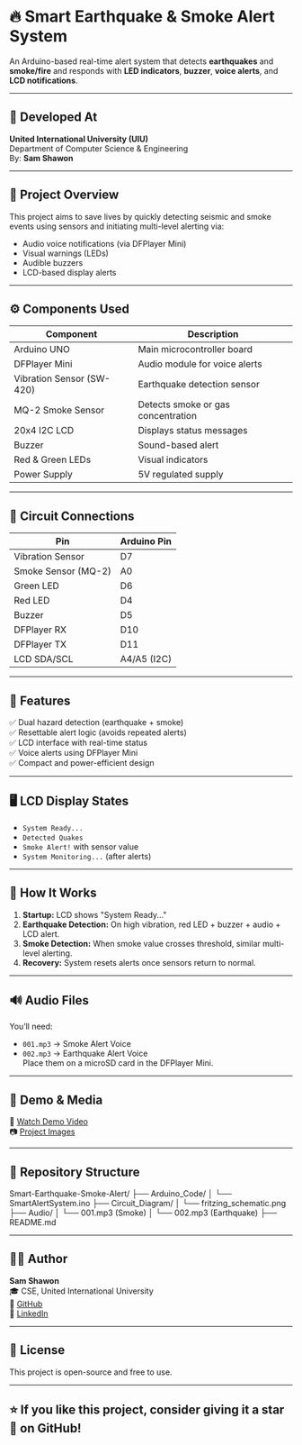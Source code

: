 # 🔥 Smart Earthquake & Smoke Alert System

An Arduino-based real-time alert system that detects **earthquakes** and **smoke/fire** and responds with **LED indicators**, **buzzer**, **voice alerts**, and **LCD notifications**.

---

## 🏫 Developed At
**United International University (UIU)**  
Department of Computer Science & Engineering  
By: **Sam Shawon**

---

## 🎯 Project Overview

This project aims to save lives by quickly detecting seismic and smoke events using sensors and initiating multi-level alerting via:
- Audio voice notifications (via DFPlayer Mini)
- Visual warnings (LEDs)
- Audible buzzers
- LCD-based display alerts

---

## ⚙️ Components Used

| Component             | Description                           |
|-----------------------|---------------------------------------|
| Arduino UNO           | Main microcontroller board            |
| DFPlayer Mini         | Audio module for voice alerts         |
| Vibration Sensor (SW-420) | Earthquake detection sensor     |
| MQ-2 Smoke Sensor     | Detects smoke or gas concentration    |
| 20x4 I2C LCD          | Displays status messages              |
| Buzzer                | Sound-based alert                     |
| Red & Green LEDs      | Visual indicators                     |
| Power Supply          | 5V regulated supply                   |

---

## 🔌 Circuit Connections

| Pin                  | Arduino Pin |
|----------------------|-------------|
| Vibration Sensor     | D7          |
| Smoke Sensor (MQ-2)  | A0          |
| Green LED            | D6          |
| Red LED              | D4          |
| Buzzer               | D5          |
| DFPlayer RX          | D10         |
| DFPlayer TX          | D11         |
| LCD SDA/SCL          | A4/A5 (I2C) |

---

## 🧠 Features

✅ Dual hazard detection (earthquake + smoke)  
✅ Resettable alert logic (avoids repeated alerts)  
✅ LCD interface with real-time status  
✅ Voice alerts using DFPlayer Mini  
✅ Compact and power-efficient design

---

## 🖥️ LCD Display States

- `System Ready...`
- `Detected Quakes`
- `Smoke Alert!` with sensor value
- `System Monitoring...` (after alerts)

---

## 🧾 How It Works

1. **Startup:** LCD shows "System Ready..."
2. **Earthquake Detection:** On high vibration, red LED + buzzer + audio + LCD alert.
3. **Smoke Detection:** When smoke value crosses threshold, similar multi-level alerting.
4. **Recovery:** System resets alerts once sensors return to normal.

---

## 🔊 Audio Files

You’ll need:
- `001.mp3` → Smoke Alert Voice
- `002.mp3` → Earthquake Alert Voice  
Place them on a microSD card in the DFPlayer Mini.

---

## 📸 Demo & Media

🎥 [Watch Demo Video](https://drive.google.com/file/d/17yBCKyNYap1QLPa7gMBgY3aImvxQN7o0/view?usp=drivesdk)  
📷 [Project Images](https://photos.app.goo.gl/9i9Gb6RqzBN7b4bv9)

---

## 📂 Repository Structure
Smart-Earthquake-Smoke-Alert/
├── Arduino_Code/
│ └── SmartAlertSystem.ino
├── Circuit_Diagram/
│ └── fritzing_schematic.png
├── Audio/
│ └── 001.mp3 (Smoke)
│ └── 002.mp3 (Earthquake)
├── README.md


---

## 👨‍💻 Author

**Sam Shawon**  
🎓 CSE, United International University  
🔗 [GitHub](https://github.com/samshawon10)  
🔗 [LinkedIn](https://linkedin.com/in/shawon-akando)

---

## 🏁 License

This project is open-source and free to use.

---

## ⭐ If you like this project, consider giving it a star 🌟 on GitHub!


